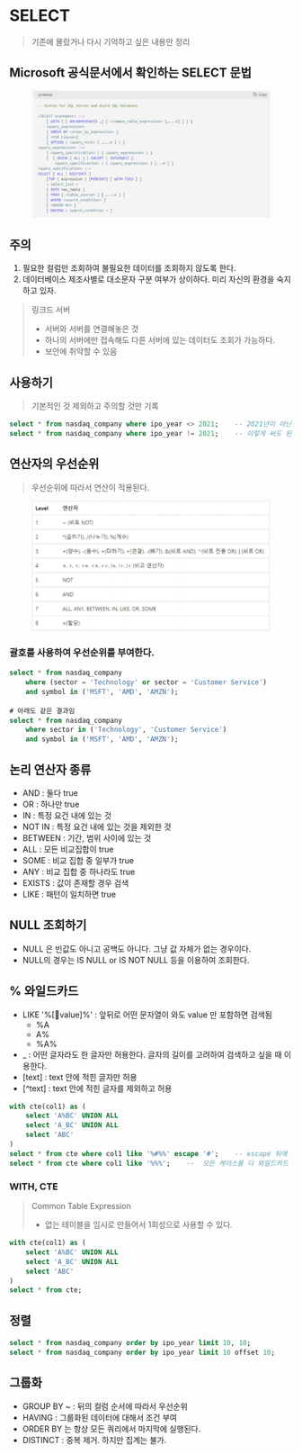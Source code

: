 # SELECT

> 기존에 몰랐거나 다시 기억하고 싶은 내용만 정리&#x20;

## Microsoft 공식문서에서 확인하는 SELECT 문법&#x20;

<figure><img src="../../.gitbook/assets/image (7) (2).png" alt=""><figcaption></figcaption></figure>

## 주의&#x20;

1. 필요한 컬럼만 조회하여 불필요한 데이터를 조회하지 않도록 한다.&#x20;
2. 데이터베이스 제조사별로 대소문자 구분 여부가 상이하다. 미리 자신의 환경을 숙지하고 있자.&#x20;

> 링크드 서버
>
> * 서버와 서버를 연결해놓은 것&#x20;
> * 하나의 서버에만 접속해도 다른 서버에 있는 데이터도 조회가 가능하다.&#x20;
> * 보안에 취약할 수 있음&#x20;



## 사용하기&#x20;

> 기본적인 것 제외하고 주의할 것만 기록

```sql
select * from nasdaq_company where ipo_year <> 2021; 	-- 2021년이 아닌 데이터만 조회
select * from nasdaq_company where ipo_year != 2021;	-- 이렇게 써도 된다! 

```



## 연산자의 우선순위&#x20;

> 우선순위에 따라서 연산이 적용된다.&#x20;

<figure><img src="../../.gitbook/assets/image (14) (6).png" alt=""><figcaption></figcaption></figure>

### 괄호를 사용하여 우선순위를 부여한다.&#x20;

```sql
select * from nasdaq_company
	where (sector = 'Technology' or sector = 'Customer Service')
    and symbol in ('MSFT', 'AMD', 'AMZN');

# 아래도 같은 결과임 
select * from nasdaq_company
	where sector in ('Technology', 'Customer Service')
    and symbol in ('MSFT', 'AMD', 'AMZN');
```



## 논리 연산자 종류&#x20;

* AND : 둘다 true&#x20;
* OR : 하나만 true&#x20;
* IN : 특정 요건 내에 있는 것 &#x20;
* NOT IN : 특정 요건 내에 있는 것을 제외한 것&#x20;
* BETWEEN : 기간, 범위 사이에 있는 것&#x20;
* ALL : 모든 비교집합이 true&#x20;
* SOME : 비교 집합 중 일부가 true&#x20;
* ANY : 비교 집합 중 하나라도 true&#x20;
* EXISTS : 값이 존재할 경우 검색&#x20;
* LIKE : 패턴이 일치하면 true&#x20;



## NULL 조회하기&#x20;

* NULL 은 빈값도 아니고 공백도 아니다. 그냥 값 자체가 없는 경우이다.&#x20;
* NULL의 경우는 IS NULL or IS NOT NULL 등을 이용하여 조회한다.&#x20;

## % 와일드카드&#x20;

* LIKE '%\[value]%' : 앞뒤로 어떤 문자열이 와도 value 만 포함하면 검색됨&#x20;
  * %A&#x20;
  * A%
  * %A%
* \_ : 어떤 글자라도 한 글자만 허용한다. 글자의 길이를 고려하여 검색하고 싶을 때 이용한다.&#x20;
* \[text] : text 안에 적힌 글자만 허용&#x20;
* \[^text] : text 안에 적힌 글자를 제외하고 허용&#x20;

```sql
with cte(col1) as (
	select 'A%BC' UNION ALL 
    select 'A_BC' UNION ALL 
    select 'ABC'
)
select * from cte where col1 like '%#%%' escape '#';	-- escape 뒤에 지정한 문자열을 문자로 사용하기 때문에 지정하기 나름 
select * from cte where col1 like '%%%';	--  모든 케이스를 다 와일드카드 적용하여 검색됨. '%' 를 포함하는 데이터만 조회되지 않는다. 
```

### WITH, CTE

> Common Table Expression&#x20;
>
> * 없는 테이블을 임시로 만들어서 1회성으로 사용할 수 있다.&#x20;

```sql
with cte(col1) as (
    select 'A%BC' UNION ALL 
    select 'A_BC' UNION ALL 
    select 'ABC'
)
select * from cte;
```

## 정렬

```sql
select * from nasdaq_company order by ipo_year limit 10, 10;
select * from nasdaq_company order by ipo_year limit 10 offset 10;
```

## 그룹화&#x20;

* GROUP BY \~ : 뒤의 컬럼 순서에 따라서 우선순위&#x20;
* HAVING : 그룹화된 데이터에 대해서 조건 부여&#x20;
* ORDER BY 는 항상 모든 쿼리에서 마지막에 실행된다.&#x20;
* DISTINCT : 중복 제거. 하지만 집계는 불가.&#x20;
